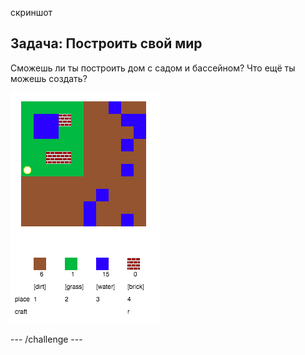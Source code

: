 скриншот

## Задача: Построить свой мир

Сможешь ли ты построить дом с садом и бассейном? Что ещё ты можешь создать?

![скриншот](images/craft-build-example.png)

\--- /challenge \---